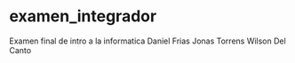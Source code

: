 # examen_integrador
Examen final de intro a la informatica
Daniel Frias
Jonas Torrens
Wilson Del Canto

